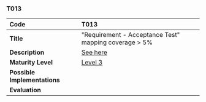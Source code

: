 ### T013

| **Code**           | **T013** |
| :--                | :--      |
| **Title**          | "Requirement - Acceptance Test" mapping coverage > 5% |
| **Description**    | [See here](../../docs/requirement-test-mapping) |
| **Maturity Level** | [Level 3](/levels#level-3) |
| **Possible Implementations** | |
| **Evaluation**     | |
